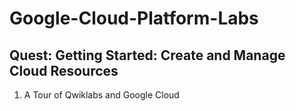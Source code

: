 # Google-Cloud-Platform-Labs
 
## Quest: Getting Started: Create and Manage Cloud Resources

1. A Tour of Qwiklabs and Google Cloud 